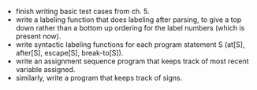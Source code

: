 - finish writing basic test cases from ch. 5.
- write a labeling function that does labeling after parsing, to give a top 
  down rather than a bottom up ordering for the label numbers (which is present
  now).
- write syntactic labeling functions for each program statement S (at[S],
  after[S], escape[S], break-to[S]).
- write an assignment sequence program that keeps track of most recent 
  variable assigned.
- similarly, write a program that keeps track of signs.
